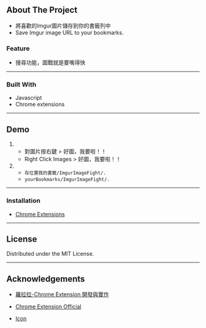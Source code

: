 ## About The Project

- 將喜歡的Imgur圖片儲存到你的書籤列中
- Save Imgur image URL to your bookmarks.

### Feature

- 搜尋功能，圖戰就是要嘴得快

---

### Built With

- Javascript
- Chrome extensions

--- 

## Demo
1. - 對圖片按右鍵 > 好圖，我要啦！！  
   - Right Click Images > 好圖，我要啦！！

2. - `存位置我的書籤/ImgurImageFight/.`
   - `yourBookmarks/ImgurImageFight/.`

--- 

### Installation

- [Chrome Extensions](chrome://extensions/)

---

## License


Distributed under the MIT License. 


---

## Acknowledgements

- [羅拉拉-Chrome Extension 開發與實作](https://ithelp.ithome.com.tw/users/20079450/ironman/1149?page=3)

- [Chrome Extension Official](https://developer.chrome.com/extensions/getstarted)

- [Icon](https://www.flaticon.com/free-icon/sword_2119265#term=fight&page=1&position=13)
